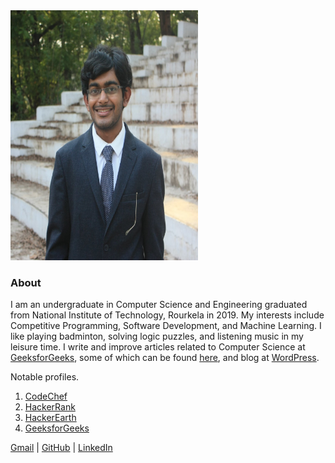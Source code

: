<img src="GitHubProfile.jpg" width="300" height="400" />

### About

I am an undergraduate in Computer Science and Engineering graduated from National Institute of Technology, Rourkela in 2019. My interests include Competitive Programming, Software Development, and Machine Learning. I like playing badminton, solving logic puzzles, and listening music in my leisure time. I write and improve articles related to Computer Science at [GeeksforGeeks](https://www.geeksforgeeks.org/), some of which can be found [here](https://auth.geeksforgeeks.org/user/dt_kanha/articles), and blog at [WordPress](https://dattatreyasblog.wordpress.com/). 

Notable profiles.

1. [CodeChef](https://www.codechef.com/users/dt_1997)
2. [HackerRank](https://www.hackerrank.com/dt_kanha)
3. [HackerEarth](https://www.hackerearth.com/@dattatreya3)
4. [GeeksforGeeks](https://auth.geeksforgeeks.org/user/dt_kanha/profile)

<footer>
  <span><a href="mailto:dt.kanha@gmail.com">Gmail</a> | <a href="http://github.com/dt97">GitHub</a> | <a href="https://www.linkedin.com/in/dattatreya-tripathy-51b809115/">LinkedIn</a></span>
</footer>
